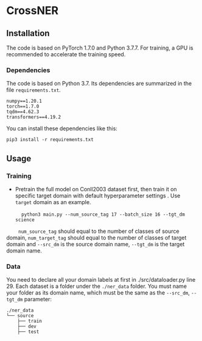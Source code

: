 # CrossNER

## Installation

The code is based on PyTorch 1.7.0 and Python 3.7.7. For training, a GPU is recommended to accelerate the training speed.

### Dependencies

The code is based on Python 3.7. Its dependencies are summarized in the file `requirements.txt`.

```
numpy==1.20.1
torch==1.7.0
tqdm==4.62.3
transformers==4.19.2
```

You can install these dependencies like this:

```
pip3 install -r requirements.txt
```

## Usage

### Training

- Pretrain the full model on Conll2003 dataset first, then train it on specific target domain with default hyperparameter settings . Use `target` domain as an example.    

       `python3 main.py --num_source_tag 17 --batch_size 16 --tgt_dm science`  

        `num_source_tag` should equal to the number of classes of source domain, `num_target_tag` should equal to the number of classes of target domain and `--src_dm` is the source domain name, `--tgt_dm` is the target domain name.

### Data

You need to declare all your domain labels at first in ./src/dataloader.py line 29.
Each dataset is a folder under the `./ner_data` folder. You must name your folder as its domain name, which must be the same as the `--src_dm`, `--tgt_dm` parameter:

```
./ner_data
└── source
    ├── train
    ├── dev
    ├── test
```



